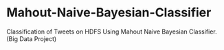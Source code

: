 # Mahout-Naive-Bayesian-Classifier
Classification of Tweets on HDFS Using Mahout Naive Bayesian Classifier. (Big Data Project)
